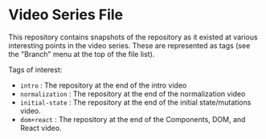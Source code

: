 # Video Series File

This repository contains snapshots of the repository as it existed at various interesting points
in the video series. These are represented as tags (see the "Branch" menu at the top of the file list).

Tags of interest:

* `intro` : The repository at the end of the intro video
* `normalization` : The repository at the end of the normalization video
* `initial-state` : The repository at the end of the initial state/mutations video.
* `dom+react` : The repository at the end of the Components, DOM, and React video.
